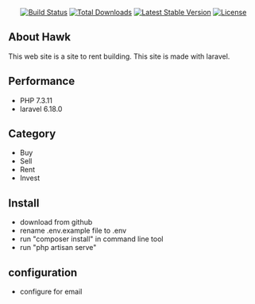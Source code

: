 <p align="center">
<a href="https://travis-ci.org/laravel/framework"><img src="https://travis-ci.org/laravel/framework.svg" alt="Build Status"></a>
<a href="https://packagist.org/packages/laravel/framework"><img src="https://poser.pugx.org/laravel/framework/d/total.svg" alt="Total Downloads"></a>
<a href="https://packagist.org/packages/laravel/framework"><img src="https://poser.pugx.org/laravel/framework/v/stable.svg" alt="Latest Stable Version"></a>
<a href="https://packagist.org/packages/laravel/framework"><img src="https://poser.pugx.org/laravel/framework/license.svg" alt="License"></a>
</p>

## About Hawk

This web site is a site to rent building. This site is made with laravel.

## Performance

   - PHP 7.3.11
   - laravel 6.18.0

## Category
   
   - Buy
   - Sell
   - Rent
   - Invest
   
## Install
   - download from github
   - rename .env.example file to .env
   - run "composer install" in command line tool
   - run "php artisan serve"
   
## configuration
   - configure for email
   
    

  
